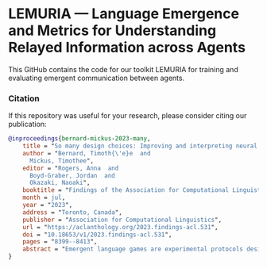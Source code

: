 # LEMURIA — Language Emergence and Metrics for Understanding Relayed Information across Agents

This GitHub contains the code for our toolkit LEMURIA for training and evaluating emergent communication between agents.

### Citation

If this repository was useful for your research, please consider citing our publication:

```bibtex
@inproceedings{bernard-mickus-2023-many,
    title = "So many design choices: Improving and interpreting neural agent communication in signaling games",
    author = "Bernard, Timoth{\'e}e  and
      Mickus, Timothee",
    editor = "Rogers, Anna  and
      Boyd-Graber, Jordan  and
      Okazaki, Naoaki",
    booktitle = "Findings of the Association for Computational Linguistics: ACL 2023",
    month = jul,
    year = "2023",
    address = "Toronto, Canada",
    publisher = "Association for Computational Linguistics",
    url = "https://aclanthology.org/2023.findings-acl.531",
    doi = "10.18653/v1/2023.findings-acl.531",
    pages = "8399--8413",
    abstract = "Emergent language games are experimental protocols designed to model how communication may arise among a group of agents. In this paper, we focus on how to improve performances of neural agents playing a signaling game: a sender is exposed to an image and generates a sequence of symbols that is transmitted to a receiver, which uses it to distinguish between two images, one that is semantically related to the original image, and one that is not. We consider multiple design choices, such as pretraining the visual components of the agents, introducing regularization terms, how to sample training items from the dataset, and we study how these different choices impact the behavior and performances of the agents. To that end, we introduce a number of automated metrics to measure the properties of the emergent language. We find that some implementation choices are always beneficial, and that the information that is conveyed by the agents{'} messages is shaped not only by the game, but also by the overall design of the agents as well as seemingly unrelated implementation choices.",
}
```
